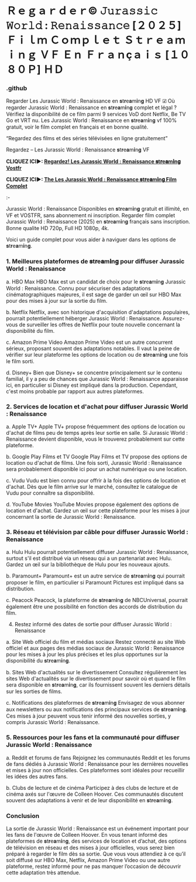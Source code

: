 # Ｒｅｇａｒｄｅｒ© 𝙹𝚞𝚛𝚊𝚜𝚜𝚒𝚌 𝚆𝚘𝚛𝚕𝚍 : 𝚁𝚎𝚗𝚊𝚒𝚜𝚜𝚊𝚗𝚌𝚎 [２０２５] Ｆｉｌｍ Ｃｏｍｐｌｅｔ Ｓｔｒｅａｍｉｎｇ ＶＦ Ｅｎ Ｆｒａｎçａｉｓ [１０８０Ｐ] ＨＤ
### .github

Regarder Les Jurassic World : Renaissance en 𝐬t𝐫e𝐚m𝐢n𝐠 HD VF ☑ Où regarder Jurassic World : Renaissance en 𝐬t𝐫e𝐚m𝐢n𝐠 complet et légal ? Vérifiez la disponibilité de ce film parmi 9 services VoD dont Netflix, Be TV Go et VRT nu.
Les Jurassic World : Renaissance en 𝐬t𝐫e𝐚m𝐢n𝐠 vf 100% gratuit, voir le film complet en français et en bonne qualité.

“Regardez des films et des séries télévisées en ligne gratuitement”

Regardez – Les Jurassic World : Renaissance 𝐬t𝐫e𝐚m𝐢n𝐠 VF

**CLIQUEZ ICI►: [Regardez! Les Jurassic World : Renaissance 𝐬t𝐫e𝐚m𝐢n𝐠 Vostfr]()**

**CLIQUEZ ICI►: [The Les Jurassic World : Renaissance 𝐬t𝐫e𝐚m𝐢n𝐠 Film Complet]()**

:-

Jurassic World : Renaissance Disponibles en 𝐬t𝐫e𝐚m𝐢n𝐠 gratuit et illimité, en VF et VOSTFR, sans abonnement ni inscription. Regarder film complet Jurassic World : Renaissance (2025) en 𝐬t𝐫e𝐚m𝐢n𝐠 français sans inscription. Bonne qualite HD 720p, Full HD 1080p, 4k.

Voici un guide complet pour vous aider à naviguer dans les options de 𝐬t𝐫e𝐚m𝐢n𝐠.

### 1. Meilleures plateformes de 𝐬t𝐫e𝐚m𝐢n𝐠 pour diffuser Jurassic World : Renaissance

a. HBO Max
HBO Max est un candidat de choix pour le 𝐬t𝐫e𝐚m𝐢n𝐠 Jurassic World : Renaissance. Connu pour sécuriser des adaptations cinématographiques majeures, il est sage de garder un œil sur HBO Max pour des mises à jour sur la sortie du film.

b. Netflix
Netflix, avec son historique d'acquisition d'adaptations populaires, pourrait potentiellement héberger Jurassic World : Renaissance. Assurez-vous de surveiller les offres de Netflix pour toute nouvelle concernant la disponibilité du film.

c. Amazon Prime Video
Amazon Prime Video est un autre concurrent sérieux, proposant souvent des adaptations notables. Il vaut la peine de vérifier sur leur plateforme les options de location ou de 𝐬t𝐫e𝐚m𝐢n𝐠 une fois le film sorti.

d. Disney+
Bien que Disney+ se concentre principalement sur le contenu familial, il y a peu de chances que Jurassic World : Renaissance apparaisse ici, en particulier si Disney est impliqué dans la production. Cependant, c'est moins probable par rapport aux autres plateformes.

### 2. Services de location et d'achat pour diffuser Jurassic World : Renaissance

a. Apple TV+
Apple TV+ propose fréquemment des options de location ou d'achat de films peu de temps après leur sortie en salle. Si Jurassic World : Renaissance devient disponible, vous le trouverez probablement sur cette plateforme.

b. Google Play Films et TV
Google Play Films et TV propose des options de location ou d'achat de films. Une fois sorti, Jurassic World : Renaissance sera probablement disponible ici pour un achat numérique ou une location.

c. Vudu
Vudu est bien connu pour offrir à la fois des options de location et d'achat. Dès que le film arrive sur le marché, consultez le catalogue de Vudu pour connaître sa disponibilité.

d. YouTube Movies
YouTube Movies propose également des options de location et d'achat. Gardez un œil sur cette plateforme pour les mises à jour concernant la sortie de Jurassic World : Renaissance.

### 3. Réseau et télévision par câble pour diffuser Jurassic World : Renaissance

a. Hulu
Hulu pourrait potentiellement diffuser Jurassic World : Renaissance, surtout s'il est distribué via un réseau qui a un partenariat avec Hulu. Gardez un œil sur la bibliothèque de Hulu pour les nouveaux ajouts.

b. Paramount+
Paramount+ est un autre service de 𝐬t𝐫e𝐚m𝐢n𝐠 qui pourrait proposer le film, en particulier si Paramount Pictures est impliqué dans sa distribution.

c. Peacock
Peacock, la plateforme de 𝐬t𝐫e𝐚m𝐢n𝐠 de NBCUniversal, pourrait également être une possibilité en fonction des accords de distribution du film.

4. Restez informé des dates de sortie pour diffuser Jurassic World : Renaissance

a. Site Web officiel du film et médias sociaux
Restez connecté au site Web officiel et aux pages des médias sociaux de Jurassic World : Renaissance pour les mises à jour les plus précises et les plus opportunes sur la disponibilité du 𝐬t𝐫e𝐚m𝐢n𝐠.

b. Sites Web d'actualités sur le divertissement
Consultez régulièrement les sites Web d'actualités sur le divertissement pour savoir où et quand le film sera disponible en 𝐬t𝐫e𝐚m𝐢n𝐠, car ils fournissent souvent les derniers détails sur les sorties de films.

c. Notifications des plateformes de 𝐬t𝐫e𝐚m𝐢n𝐠
Envisagez de vous abonner aux newsletters ou aux notifications des principaux services de 𝐬t𝐫e𝐚m𝐢n𝐠. Ces mises à jour peuvent vous tenir informé des nouvelles sorties, y compris Jurassic World : Renaissance.

### 5. Ressources pour les fans et la communauté pour diffuser Jurassic World : Renaissance

a. Reddit et forums de fans
Rejoignez les communautés Reddit et les forums de fans dédiés à Jurassic World : Renaissance pour les dernières nouvelles et mises à jour non officielles. Ces plateformes sont idéales pour recueillir les idées des autres fans.

b. Clubs de lecture et de cinéma
Participez à des clubs de lecture et de cinéma axés sur l'œuvre de Colleen Hoover. Ces communautés discutent souvent des adaptations à venir et de leur disponibilité en 𝐬t𝐫e𝐚m𝐢n𝐠.

### Conclusion
La sortie de Jurassic World : Renaissance est un événement important pour les fans de l'œuvre de Colleen Hoover. En vous tenant informé des plateformes de 𝐬t𝐫e𝐚m𝐢n𝐠, des services de location et d’achat, des options de télévision en réseau et des mises à jour officielles, vous serez bien préparé à regarder le film dès sa sortie. Que vous vous attendiez à ce qu’il soit diffusé sur HBO Max, Netflix, Amazon Prime Video ou une autre plateforme, restez informé pour ne pas manquer l’occasion de découvrir cette adaptation très attendue.
